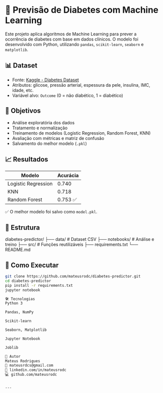 # 🧠 Previsão de Diabetes com Machine Learning

Este projeto aplica algoritmos de Machine Learning para prever a ocorrência de diabetes com base em dados clínicos. O modelo foi desenvolvido com Python, utilizando `pandas`, `scikit-learn`, `seaborn` e `matplotlib`.

## 📊 Dataset

- Fonte: [Kaggle - Diabetes Dataset](https://www.kaggle.com/datasets/uciml/pima-indians-diabetes-database)
- Atributos: glicose, pressão arterial, espessura da pele, insulina, IMC, idade, etc.
- Variável alvo: `Outcome` (0 = não diabético, 1 = diabético)

## 🎯 Objetivos

- Análise exploratória dos dados
- Tratamento e normalização
- Treinamento de modelos (Logistic Regression, Random Forest, KNN)
- Avaliação com métricas e matriz de confusão
- Salvamento do melhor modelo (`.pkl`)

## 📈 Resultados

| Modelo               | Acurácia |
|----------------------|----------|
| Logistic Regression  | 0.740    |
| KNN                  | 0.718    |
| Random Forest        | 0.753 ✅ |

✅ O melhor modelo foi salvo como `model.pkl`.

## 📂 Estrutura

diabetes-predictor/
├── data/ # Dataset CSV
├── notebooks/ # Análise e treino
├── src/ # Funções reutilizáveis
├── requirements.txt
└── README.md


## 🚀 Como Executar

```bash
git clone https://github.com/mateusrodc/diabetes-predictor.git
cd diabetes-predictor
pip install -r requirements.txt
jupyter notebook

🛠️ Tecnologias
Python 3

Pandas, NumPy

Scikit-learn

Seaborn, Matplotlib

Jupyter Notebook

Joblib

🤝 Autor
Mateus Rodrigues
📧 mateusrdcs@gmail.com
🔗 linkedin.com/in/mateusrodc
💻 github.com/mateusrodc


---
